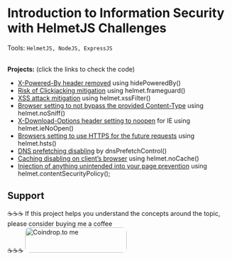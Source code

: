 # Introduction to Information Security with HelmetJS Challenges

Tools: `HelmetJS, NodeJS, ExpressJS`</br></br>

**Projects:** (click the links to check the code)
- [X-Powered-By header removed](https://github.com/MehediEhteshum/InformationSecurityChallenges/blob/removeHeader/myApp.js) using hidePoweredBy()
- [Risk of Clickjacking mitigation](https://github.com/MehediEhteshum/InformationSecurityChallenges/blob/stopClickJacking/myApp.js) using helmet.frameguard()
- [XSS attack mitigation](https://github.com/MehediEhteshum/InformationSecurityChallenges/blob/stopXSSattack/myApp.js) using helmet.xssFilter()
- [Browser setting to not bypass the provided Content-Type](https://github.com/MehediEhteshum/InformationSecurityChallenges/blob/noSniff/myApp.js) using helmet.noSniff()
- [X-Download-Options header setting to noopen](https://github.com/MehediEhteshum/InformationSecurityChallenges/blob/ieNoOpen/myApp.js) for IE using helmet.ieNoOpen()
- [Browsers setting to use HTTPS for the future requests](https://github.com/MehediEhteshum/InformationSecurityChallenges/blob/hsts/myApp.js) using helmet.hsts()
- [DNS prefetching disabling](https://github.com/MehediEhteshum/InformationSecurityChallenges/blob/dnsPFcontrol/myApp.js) by dnsPrefetchControl()
- [Caching disabling on client’s browser](https://github.com/MehediEhteshum/InformationSecurityChallenges/blob/noCache/myApp.js) using helmet.noCache()
- [Injection of anything unintended into your page prevention](https://github.com/MehediEhteshum/InformationSecurityChallenges/blob/CSpolicy/myApp.js) using helmet.contentSecurityPolicy();

<h2>Support</h2>

☕☕☕ If this project helps you understand the concepts around the topic, please consider buying me a coffee
<br>
☕☕☕
<a href="https://coindrop.to/mehedi_ehteshum" target="_blank"><img src="https://coindrop.to/embed-button.png" style="border-radius: 10px; height: 57px !important;width: 229px !important;" alt="Coindrop.to me"></img></a>
